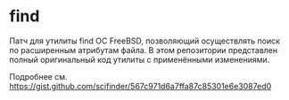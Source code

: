 # find
Патч для утилиты find ОС FreeBSD, позволяющий осуществлять поиск по расширенным атрибутам файла. В этом репозитории представлен полный оригинальный код утилиты с применёнными изменениями.

Подробнее см. https://gist.github.com/scifinder/567c971d6a7ffa87c85301e6e3087ed0
